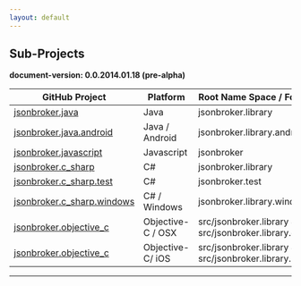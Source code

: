 ```yaml
---
layout: default
---
```


Sub-Projects
---
**document-version:  0.0.2014.01.18 (pre-alpha)**  


GitHub Project | Platform | Root Name Space / Folder | Build Artefact
--- | --- | --- | --- 
[jsonbroker.java](https://github.com/rlong/jsonbroker.java)|Java|jsonbroker.library|jsonbroker.library.jar
[jsonbroker.java.android](https://github.com/rlong/jsonbroker.java.android)|Java / Android|jsonbroker.library.android|jsonbroker.library.android.jar
[jsonbroker.javascript](https://github.com/rlong/jsonbroker.javascript)|Javascript|jsonbroker|not applicable
[jsonbroker.c_sharp](https://github.com/rlong/jsonbroker.c_sharp)|C#|jsonbroker.library|jsonbroker.library.dll
[jsonbroker.c_sharp.test](https://github.com/rlong/jsonbroker.c_sharp.test)|C#|jsonbroker.test|jsonbroker.test.exe
[jsonbroker.c_sharp.windows](https://github.com/rlong/jsonbroker.c_sharp.windows)|C# / Windows|jsonbroker.library.windows|jsonbroker.library.windows.dll
[jsonbroker.objective_c](https://github.com/rlong/jsonbroker.objective_c)|Objective-C / OSX|src/jsonbroker.library & src/jsonbroker.library.osx|libjsonbroker.library.osx.a|
[jsonbroker.objective_c](https://github.com/rlong/jsonbroker.objective_c)|Objective-C/ iOS|src/jsonbroker.library & src/jsonbroker.library.ios|libjsonbroker.library.ios.a|


----

